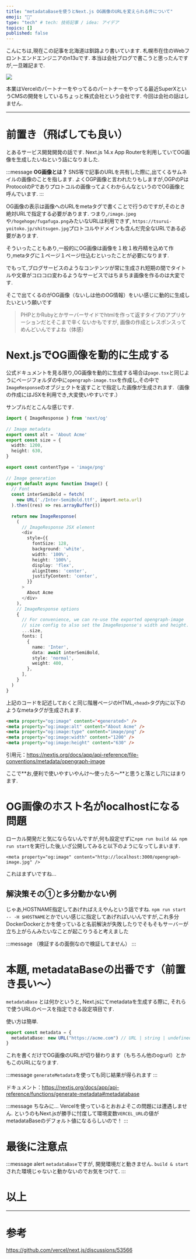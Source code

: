 ```yaml
---
title: "metadataBaseを使うとNext.js OG画像のURLを変えられる件について"
emoji: "🐷"
type: "tech" # tech: 技術記事 / idea: アイデア
topics: []
published: false
---
```


こんにちは,現在この記事を北海道は釧路より書いています.
札幌市在住のWebフロントエンドエンジニアのn13uです.
本当は会社ブログで書こうと思ったんですが,一旦雑記まで.

![](https://storage.googleapis.com/zenn-user-upload/9d83840e7e87-20241020.jpeg)

本業はVercelのパートナーをやってるのパートナーをやってる最近SuperXというCMSの開発をしているちょっと株式会社という会社です. 今回は会社の話はしません.

---

# 前置き（飛ばしても良い）

とあるサービス開発開発の話です. Next.js 14.x App Routerを利用していてOG画像を生成したいねという話になりました. 

:::message
**OG画像とは？**
SNS等で記事のURLを共有した際に,出てくるサムネイルの画像のことを指します. よくOGP画像と言われたりもしますが,OGPのPはProtocolのPでありプロトコルの画像ってよくわからんなというのでOG画像と呼んでいます.
:::

OG画像の表示は画像へのURLをmetaタグで書くことで行うのですが,そのとき絶対URLで指定する必要があります. つまり,`/image.jpeg`や`/hogehoge/fugafuga.png`みたいなURLは利用できず, `https://tsurui-yoitoko.jp/shitsugen.jpg`プロトコルやドメインも含んだ完全なURLである必要があります.

そういったこともあり,一般的にOG画像は画像を１枚１枚丹精を込めて作り,metaタグに１ページ１ページ仕込むといったことが必要になります.

でもって,ブログサービスのようなコンテンツが常に生成され短期の間でタイトルや文章がコロコロ変わるようなサービスではちまちま画像を作るのは大変です.

そこで出てくるのがOG画像（ないしは他のOG情報）をいい感じに動的に生成したいという願いです

> PHPとかRubyとかサーバーサイドでhtmlを作って返すタイプのアプリケーションだとそこまで辛くないかもですが, 画像の作成とレスポンスってめんどいんですよね（体感）

# Next.jsでOG画像を動的に生成する

公式ドキュメントを見る限り,OG画像を動的に生成する場合は`page.tsx`と同じようにページフォルダの中に`opengraph-image.tsx`を作成し,その中で`ImageResponse`のオブジェクトを返すことで指定した画像が生成されます.（画像の作成にはJSXを利用でき,大変使いやすいです.）

サンプルだとこんな感じです.

```typescript
import { ImageResponse } from 'next/og'
 
// Image metadata
export const alt = 'About Acme'
export const size = {
  width: 1200,
  height: 630,
}
 
export const contentType = 'image/png'
 
// Image generation
export default async function Image() {
  // Font
  const interSemiBold = fetch(
    new URL('./Inter-SemiBold.ttf', import.meta.url)
  ).then((res) => res.arrayBuffer())
 
  return new ImageResponse(
    (
      // ImageResponse JSX element
      <div
        style={{
          fontSize: 128,
          background: 'white',
          width: '100%',
          height: '100%',
          display: 'flex',
          alignItems: 'center',
          justifyContent: 'center',
        }}
      >
        About Acme
      </div>
    ),
    // ImageResponse options
    {
      // For convenience, we can re-use the exported opengraph-image
      // size config to also set the ImageResponse's width and height.
      ...size,
      fonts: [
        {
          name: 'Inter',
          data: await interSemiBold,
          style: 'normal',
          weight: 400,
        },
      ],
    }
  )
}
```

上記のコードを記述しておくと同じ階層ページのHTML,`<head>`タグ内に以下のようなmetaタグが生成されます.

```html
<meta property="og:image" content="<generated>" />
<meta property="og:image:alt" content="About Acme" />
<meta property="og:image:type" content="image/png" />
<meta property="og:image:width" content="1200" />
<meta property="og:image:height" content="630" />
```

引用元：https://nextjs.org/docs/app/api-reference/file-conventions/metadata/opengraph-image


ここで**お,便利で使いやすいやんけ〜使ったろ〜**と思うと落とし穴にはまります.

# OG画像のホスト名がlocalhostになる問題

ローカル開発だと気にならないんですが,何も設定せずに`npm run build && npm run start`を実行した後,いざ公開してみると以下のようになってしまいます. 
```
<meta property="og:image" content="http://localhost:3000/opengraph-image.jpg" />
```
これはまずいですね...

## 解決策その①と多分動かない例

じゃあ,HOSTNAME指定してあげればええやんという話ですね. `npm run start -- -H $HOSTNAME`とかでいい感じに指定してあげればいいんですが,これ多分DockerDockerとかを使っていると名前解決が失敗したりでそもそもサーバーが立ち上がらんみたいなことが起こりうると考えました

:::message
（検証するの面倒なので検証してません）
:::

# 本題, metadataBaseの出番です（前置き長い〜）

`metadataBase` とは何かというと, Next.jsにてmetadataを生成する際に, それらで使うURLのベースを指定できる設定項目です.

使い方は簡単. 

```typescript
export const metadata = {
  metadataBase: new URL("https://acme.com") // URL | string | undefined
}
```

これを書くだけでOG画像のURLが切り替わります（もちろん他のog:url）とかもこのURLになります.

:::message
`generateMetadata`を使っても同じ結果が得られます
:::

ドキュメント：https://nextjs.org/docs/app/api-reference/functions/generate-metadata#metadatabase

:::message
ちなみに... Vercelを使っているとおおよそこの問題には遭遇しません. というのもNext.jsが勝手に忖度して環境変数`VERCEL_URL`の値がmetadataBaseのデフォルト値になるらしいので！
:::

# 最後に注意点

:::message alert
`metadataBase`ですが, 開発環境だと動きません.
`build & start`された環境じゃないと動かないのでお気をつけて.
:::

# 以上

--- 

# 参考 
https://github.com/vercel/next.js/discussions/53566